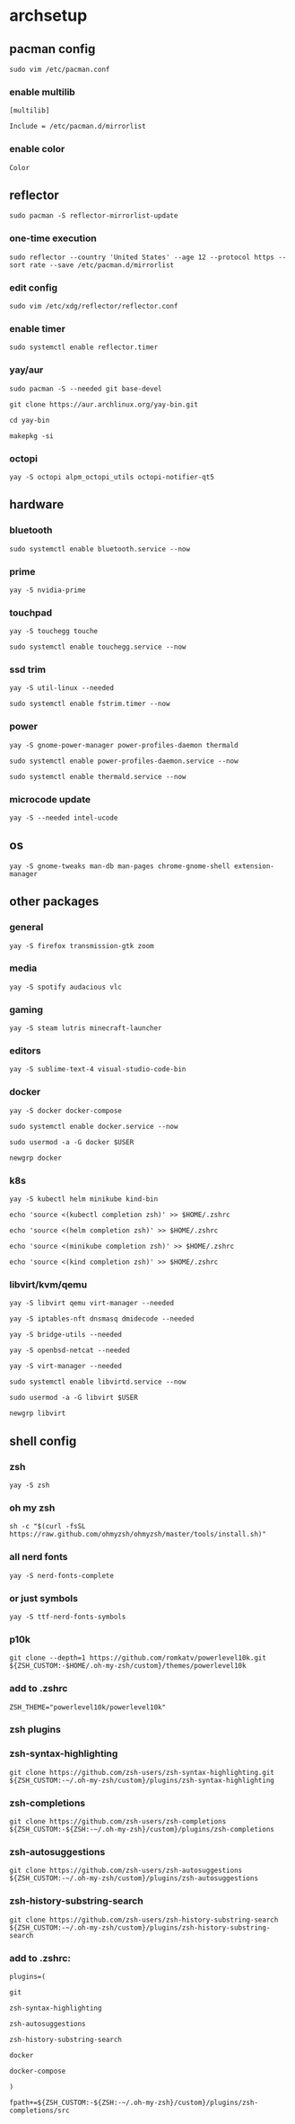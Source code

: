 # archsetup


## pacman config
`sudo vim /etc/pacman.conf`

### enable multilib
`[multilib]`

`Include = /etc/pacman.d/mirrorlist`

### enable color
`Color`

## reflector

`sudo pacman -S reflector-mirrorlist-update`

### one-time execution
`sudo reflector --country 'United States' --age 12 --protocol https --sort rate --save /etc/pacman.d/mirrorlist`

### edit config
`sudo vim /etc/xdg/reflector/reflector.conf`

### enable timer
`sudo systemctl enable reflector.timer`


### yay/aur

`sudo pacman -S --needed git base-devel`

`git clone https://aur.archlinux.org/yay-bin.git `

`cd yay-bin`

`makepkg -si`

### octopi
`yay -S octopi alpm_octopi_utils octopi-notifier-qt5`

## hardware

### bluetooth
`sudo systemctl enable bluetooth.service --now`

### prime
`yay -S nvidia-prime`

### touchpad
`yay -S touchegg touche`

`sudo systemctl enable touchegg.service --now`

### ssd trim
`yay -S util-linux --needed`

`sudo systemctl enable fstrim.timer --now`

### power
`yay -S gnome-power-manager power-profiles-daemon thermald`

`sudo systemctl enable power-profiles-daemon.service --now`

`sudo systemctl enable thermald.service --now`

### microcode update
`yay -S --needed intel-ucode`



## os
`yay -S gnome-tweaks man-db man-pages chrome-gnome-shell extension-manager`



## other packages


### general
`yay -S firefox transmission-gtk zoom`

### media
`yay -S spotify audacious vlc`

### gaming
`yay -S steam lutris minecraft-launcher`


### editors
`yay -S sublime-text-4 visual-studio-code-bin`


### docker
`yay -S docker docker-compose`

`sudo systemctl enable docker.service --now`

`sudo usermod -a -G docker $USER`

`newgrp docker`




### k8s
`yay -S kubectl helm minikube kind-bin`

`echo 'source <(kubectl completion zsh)' >> $HOME/.zshrc`

`echo 'source <(helm completion zsh)' >> $HOME/.zshrc`

`echo 'source <(minikube completion zsh)' >> $HOME/.zshrc`

`echo 'source <(kind completion zsh)' >> $HOME/.zshrc`


### libvirt/kvm/qemu
`yay -S libvirt qemu virt-manager --needed`

`yay -S iptables-nft dnsmasq dmidecode --needed`

`yay -S bridge-utils --needed`

`yay -S openbsd-netcat --needed`

`yay -S virt-manager --needed`

`sudo systemctl enable libvirtd.service --now`

`sudo usermod -a -G libvirt $USER`

`newgrp libvirt`


## shell config

### zsh
`yay -S zsh`

### oh my zsh
`sh -c "$(curl -fsSL https://raw.github.com/ohmyzsh/ohmyzsh/master/tools/install.sh)"`

### all nerd fonts

`yay -S nerd-fonts-complete`

### or just symbols
`yay -S ttf-nerd-fonts-symbols`

### p10k
`git clone --depth=1 https://github.com/romkatv/powerlevel10k.git ${ZSH_CUSTOM:-$HOME/.oh-my-zsh/custom}/themes/powerlevel10k`

### add to .zshrc
`ZSH_THEME="powerlevel10k/powerlevel10k"`

### zsh plugins

### zsh-syntax-highlighting
`git clone https://github.com/zsh-users/zsh-syntax-highlighting.git ${ZSH_CUSTOM:-~/.oh-my-zsh/custom}/plugins/zsh-syntax-highlighting`

### zsh-completions
`git clone https://github.com/zsh-users/zsh-completions ${ZSH_CUSTOM:-${ZSH:-~/.oh-my-zsh}/custom}/plugins/zsh-completions`

### zsh-autosuggestions
`git clone https://github.com/zsh-users/zsh-autosuggestions ${ZSH_CUSTOM:-~/.oh-my-zsh/custom}/plugins/zsh-autosuggestions`

### zsh-history-substring-search
`git clone https://github.com/zsh-users/zsh-history-substring-search ${ZSH_CUSTOM:-~/.oh-my-zsh/custom}/plugins/zsh-history-substring-search`

### add to .zshrc:
`plugins=(`

  `git`

  `zsh-syntax-highlighting`

  `zsh-autosuggestions`

  `zsh-history-substring-search`

  `docker`

  `docker-compose`

  `)`

`fpath+=${ZSH_CUSTOM:-${ZSH:-~/.oh-my-zsh}/custom}/plugins/zsh-completions/src`

